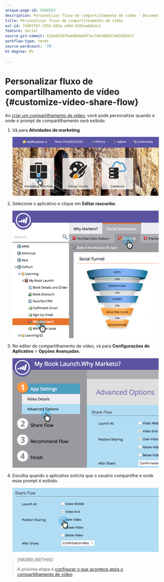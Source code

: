 ```yaml
---
unique-page-id: 2950553
description: Personalizar fluxo de compartilhamento de vídeo - Documentação do Marketo - Documentação do produto
title: Personalizar fluxo de compartilhamento de vídeo
exl-id: 7dd97f67-7255-483a-a30d-926faab8a3c1
feature: Social
source-git-commit: 431bd258f9a68bbb9df7acf043085578d3d91b1f
workflow-type: tm+mt
source-wordcount: '79'
ht-degree: 0%

---
```


# Personalizar fluxo de compartilhamento de vídeo {#customize-video-share-flow}

Ao [criar um compartilhamento de vídeo](/help/marketo/product-docs/demand-generation/landing-pages/free-form-landing-pages/add-a-video-to-a-free-form-landing-page.md), você pode personalizar quando e onde o prompt de compartilhamento será exibido.

1. Vá para **Atividades de marketing**.

   ![](assets/login-marketing-activities-2.png)

1. Selecione o aplicativo e clique em **Editar rascunho**.

   ![](assets/image2014-9-22-16-3a40-3a41.png)

1. No editor de compartilhamento de vídeo, vá para **Configurações do Aplicativo** > **Opções Avançadas**.

   ![](assets/image2014-9-22-16-3a41-3a3.png)

1. Escolha quando o aplicativo solicita que o usuário compartilhe e onde esse prompt é exibido.

   ![](assets/image2014-9-22-16-3a41-3a20.png)

>[!MORELIKETHIS]
>
>A próxima etapa é [configurar o que acontece após o compartilhamento de vídeo](/help/marketo/product-docs/demand-generation/social/configuring-social-actions/configure-after-share-prompts.md).
